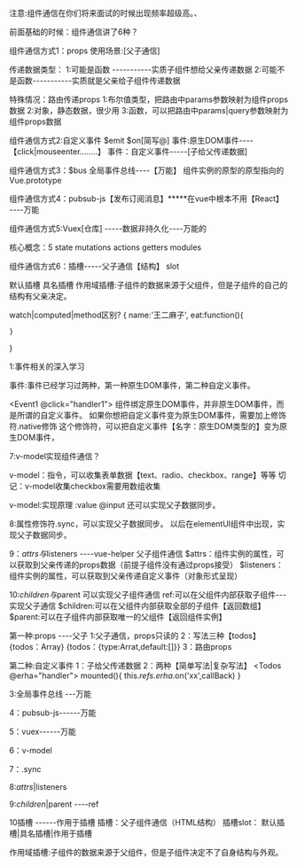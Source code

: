 注意:组件通信在你们将来面试的时候出现频率超级高。、

前面基础的时候：组件通信讲了6种？


组件通信方式1：props
使用场景:[父子通信]

传递数据类型：
1:可能是函数  -----------实质子组件想给父亲传递数据
2:可能不是函数-----------实质就是父亲给子组件传递数据
<TodoList :todos="123"  updateChecked="hander">

特殊情况：路由传递props
1:布尔值类型，把路由中params参数映射为组件props数据
2:对象，静态数据，很少用
3:函数，可以把路由中params|query参数映射为组件props数据



组件通信方式2:自定义事件   $emit  $on[简写@]
事件:原生DOM事件----【click|mouseenter........】
事件：自定义事件-----[子给父传递数据]


组件通信方式3：$bus 全局事件总线----【万能】
组件实例的原型的原型指向的Vue.prototype


组件通信方式4：pubsub-js【发布订阅消息】*****在vue中根本不用【React】 ----万能


组件通信方式5:Vuex[仓库]  -----数据非持久化----万能的

核心概念：5
state 
mutations
actions 
getters 
modules


组件通信方式6：插槽-----父子通信【结构】
slot

默认插槽
具名插槽
作用域插槽:子组件的数据来源于父组件，但是子组件的自己的结构有父亲决定。



watch|computed|method区别?
{
    name:'王二麻子',
    eat:function(){

    }

}



1:事件相关的深入学习

事件:事件已经学习过两种，第一种原生DOM事件，第二种自定义事件。

<Event1 @click="handler1"></Event1>
组件绑定原生DOM事件，并非原生DOM事件，而是所谓的自定义事件。
如果你想把自定义事件变为原生DOM事件，需要加上修饰符.native修饰
这个修饰符，可以把自定义事件【名字：原生DOM类型的】变为原生DOM事件，


7:v-model实现组件通信？

v-model：指令，可以收集表单数据【text、radio、checkbox、range】等等
切记：v-model收集checkbox需要用数组收集

v-model:实现原理   :value  @input  还可以实现父子数据同步。
<CustomInput v-model="msg"></CustomInput>



8:属性修饰符.sync，可以实现父子数据同步。
以后在elementUI组件中出现，实现父子数据同步。




9：$attrs与$listeners   ----vue-helper  父子组件通信
$attrs：组件实例的属性，可以获取到父亲传递的props数据（前提子组件没有通过props接受）
$listeners：组件实例的属性，可以获取到父亲传递自定义事件（对象形式呈现）



10:$children与$parent       可以实现父子组件通信
ref:可以在父组件内部获取子组件---实现父子通信
$children:可以在父组件内部获取全部的子组件【返回数组】
$parent:可以在子组件内部获取唯一的父组件【返回组件实例】










第一种:props ----父子
1:父子通信，props只读的
2：写法三种【todos】 {todos：Array} {todos：{type:Arrat,default:[]}}
3：路由props


第二种:自定义事件
1：子给父传递数据
2：两种【简单写法|复杂写法】
<Todos @erha="handler">
<Todos ref='erha'>
mounted(){
  this.$refs.erha.$on('xx',callBack)
}


3:全局事件总线  ---万能


4：pubsub-js------万能


5：vuex------万能


6：v-model


7：.sync


8:$attrs|$listeners


9:$children|$parent    ----ref



10插槽 ------作用于插槽
插槽：父子组件通信（HTML结构）
插槽slot：
默认插槽|具名插槽|作用于插槽

作用域插槽:子组件的数据来源于父组件，但是子组件决定不了自身结构与外观。










































